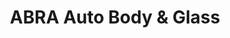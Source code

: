 ---
title: "ABRA Auto Body & Glass"
url: /rochester/abra-auto-body-und-glass/
shop: Autowerkstatt
---